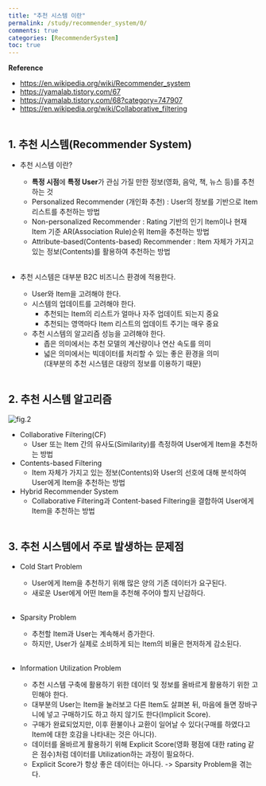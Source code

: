```yaml
---
title: "추천 시스템 이란"
permalink: /study/recommender_system/0/
comments: true
categories: [RecommenderSystem]
toc: true
---
```


**Reference**

- https://en.wikipedia.org/wiki/Recommender_system
- https://yamalab.tistory.com/67
- https://yamalab.tistory.com/68?category=747907
- https://en.wikipedia.org/wiki/Collaborative_filtering
<br><br>

## 1. 추천 시스템(Recommender System)

- 추천 시스템 이란?
  - **특정 시점**에 **특정 User**가 관심 가질 만한 정보(영화, 음악, 책, 뉴스 등)를 추천하는 것
  - Personalized Recommender (개인화 추천) : User의 정보를 기반으로 Item 리스트를 추천하는 방법
  - Non-personalized Recommender : Rating 기반의 인기 Item이나 현재 Item 기준 AR(Association Rule)순위 Item을 추천하는 방법
  - Attribute-based(Contents-based) Recommender : Item 자체가 가지고 있는 정보(Contents)를 활용하여 추천하는 방법
<br><br>

- 추천 시스템은 대부분 B2C 비즈니스 환경에 적용한다.
  - User와 Item을 고려해야 한다.
  - 시스템의 업데이트를 고려해야 한다.
    - 추천되는 Item의 리스트가 얼마나 자주 업데이트 되는지 중요
    - 추천되는 영역마다 Item 리스트의 업데이트 주기는 매우 중요
  - 추천 시스템의 알고리즘 성능을 고려해야 한다.
    - 좁은 의미에서는 추천 모델의 계산량이나 연산 속도를 의미
    - 넓은 의미에서는 빅데이터를 처리할 수 있는 좋은 환경을 의미 <br>
      (대부분의 추천 시스템은 대량의 정보를 이용하기 때문)
<br><br>

## 2. 추천 시스템 알고리즘

![fig.2](../images/recommender_system_0_1.png)

- Collaborative Filtering(CF)
  - User 또는 Item 간의 유사도(Similarity)를 측정하여 User에게 Item을 추천하는 방법
- Contents-based Filtering
  - Item 자체가 가지고 있는 정보(Contents)와 User의 선호에 대해 분석하여 User에게 Item을 추천하는 방법
- Hybrid Recommender System
  - Collaborative Filtering과 Content-based Filtering을 결합하여 User에게 Item을 추천하는 방법
<br><br>

## 3. 추천 시스템에서 주로 발생하는 문제점

- Cold Start Problem
  - User에게 Item을 추천하기 위해 많은 양의 기존 데이터가 요구된다.
  - 새로운 User에게 어떤 Item을 추천해 주어야 할지 난감하다.
<br><br>

- Sparsity Problem
  - 추천할 Item과 User는 계속해서 증가한다.
  - 하지만, User가 실제로 소비하게 되는 Item의 비율은 현저하게 감소된다.
<br><br>

- Information Utilization Problem
  - 추천 시스템 구축에 활용하기 위한 데이터 및 정보를 올바르게 활용하기 위한 고민해야 한다.
  - 대부분의 User는 Item을 눌러보고 다른 Item도 살펴본 뒤, 마음에 들면 장바구니에 넣고 구매하기도 하고 하지 않기도 한다(Implicit Score).
  - 구매가 완료되었지만, 이후 환불이나 교환이 일어날 수 있다(구매를 하였다고 Item에 대한 호감을 나타내는 것은 아니다).
  - 데이터를 올바르게 활용하기 위해 Explicit Score(영화 평점에 대한 rating 같은 점수)처럼 데이터를 Utilization하는 과정이 필요하다.
  - Explicit Score가 항상 좋은 데이터는 아니다. -> Sparsity Problem을 겪는다.
